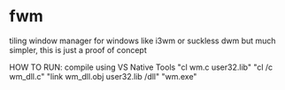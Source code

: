 # fwm
tiling window manager for windows
like i3wm or suckless dwm but much simpler, this is just a proof of concept


HOW TO RUN:
compile using VS Native Tools
"cl wm.c user32.lib"
"cl /c wm_dll.c"
"link wm_dll.obj user32.lib /dll"
"wm.exe"
